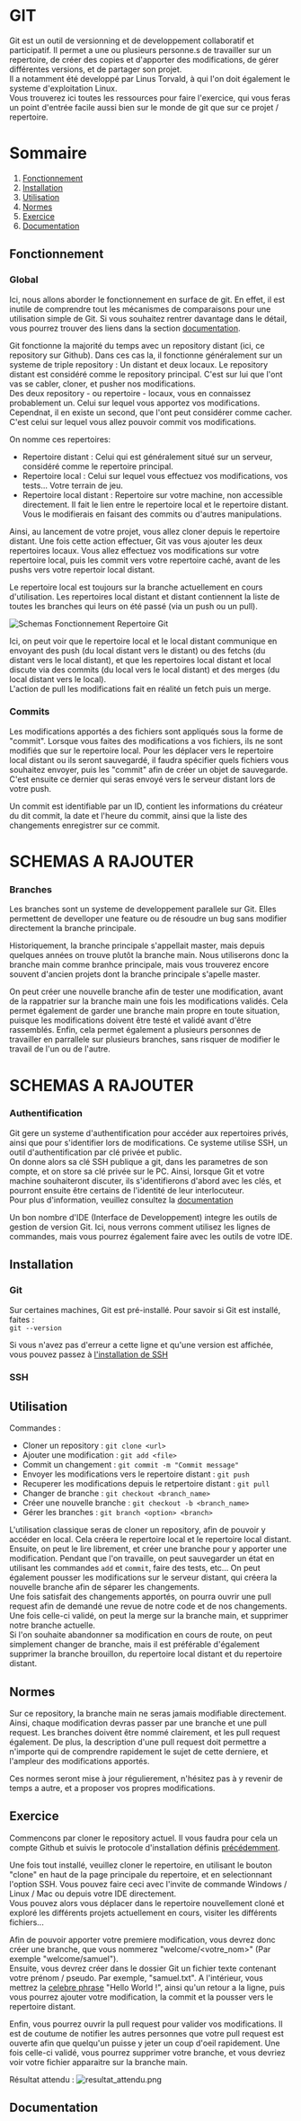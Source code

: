 # GIT

Git est un outil de versionning et de developpement collaboratif et participatif.
Il permet a une ou plusieurs personne.s de travailler sur un repertoire, de créer des copies et d'apporter des
modifications, de gérer différentes versions, et de partager son projet.  
Il a notamment été developpé par Linus Torvald, à qui l'on doit également le systeme d'exploitation Linux.  
Vous trouverez ici toutes les ressources pour faire l'exercice, qui vous feras un point d'entrée facile aussi bien sur
le monde de git que sur ce projet / repertoire.

# Sommaire
1. [Fonctionnement](#Fonctionnement)
2. [Installation](#Installation)
3. [Utilisation](#Utilisation)
4. [Normes](#Normes)
5. [Exercice](#Exercice)
6. [Documentation](#Documentation)

## Fonctionnement

### Global

Ici, nous allons aborder le fonctionnement en surface de git. En effet, il est inutile de comprendre tout les mécanismes
de comparaisons pour une utilisation simple de Git. Si vous souhaitez rentrer davantage dans le détail, vous pourrez
trouver des liens dans la section [documentation](#Documentation).

Git fonctionne la majorité du temps avec un repository distant (ici, ce repository sur Github).
Dans ces cas la, il fonctionne généralement sur un systeme de triple repository : Un distant et deux locaux.
Le repository distant est considéré comme le repository principal. C'est sur lui que l'ont vas se cabler, cloner, et
pusher nos modifications.  
Des deux repository - ou repertoire - locaux, vous en connaissez probablement un. Celui sur lequel vous apportez vos
modifications. Cependnat, il en existe un second, que l'ont peut considérer comme cacher. C'est celui sur lequel vous
allez pouvoir commit vos modifications.

On nomme ces repertoires:
- Repertoire distant : Celui qui est généralement situé sur un serveur, considéré comme le repertoire principal.
- Repertoire local : Celui sur lequel vous effectuez vos modifications, vos tests... Votre terrain de jeu.
- Repertoire local distant : Repertoire sur votre machine, non accessible directement. Il fait le lien entre le
repertoire local et le repertoire distant. Vous le modifierais en faisant des commits ou d'autres manipulations.

Ainsi, au lancement de votre projet, vous allez cloner depuis le repertoire distant. Une fois cette action effectuer,
Git vas vous ajouter les deux repertoires locaux. Vous allez effectuez vos modifications sur votre repertoire local,
puis les commit vers votre repertoire caché, avant de les pushs vers votre repertoir local distant.

Le repertoire local est toujours sur la branche actuellement en cours d'utilisation. Les repertoires local distant et
distant contiennent la liste de toutes les branches qui leurs on été passé (via un push ou un pull).

![Schemas Fonctionnement Repertoire Git](./assets/images/Schemas_Git_Repertoires.png)

Ici, on peut voir que le repertoire local et le local distant communique en envoyant des push (du local distant vers le
distant) ou des fetchs (du distant vers le local distant), et que les repertoires local distant et local discute via des
commits (du local vers le local distant) et des merges (du local distant vers le local).  
L'action de pull les modifications fait en réalité un fetch puis un merge.

### Commits

Les modifications apportés a des fichiers sont appliqués sous la forme de "commit".
Lorsque vous faites des modifications a vos fichiers, ils ne sont modifiés que sur le repertoire local. Pour les
déplacer vers le repertoire local distant ou ils seront sauvegardé, il faudra spécifier quels fichiers vous souhaitez
envoyer, puis les "commit" afin de créer un objet de sauvegarde. C'est ensuite ce dernier qui seras envoyé vers le
serveur distant lors de votre push.

Un commit est identifiable par un ID, contient les informations du créateur du dit commit, la date et l'heure du commit,
ainsi que la liste des changements enregistrer sur ce commit.

# SCHEMAS A RAJOUTER

### Branches

Les branches sont un systeme de developpement parallele sur Git. Elles permettent de develloper une feature ou de
résoudre un bug sans modifier directement la branche principale.

Historiquement, la branche principale s'appellait master, mais depuis quelques années on trouve plutôt la branche main.
Nous utiliserons donc la branche main comme branhce principale, mais vous trouverez encore souvent d'ancien projets dont
la branche principale s'apelle master.

On peut créer une nouvelle branche afin de tester une modification, avant de la rappatrier sur la branche main une fois
les modifications validés. Cela permet également de garder une branche main propre en toute situation, puisque les
modifications doivent être testé et validé avant d'être rassemblés. Enfin, cela permet également a plusieurs personnes
de travailler en parrallele sur plusieurs branches, sans risquer de modifier le travail de l'un ou de l'autre.

# SCHEMAS A RAJOUTER

### Authentification

Git gere un systeme d'authentification pour accéder aux repertoires privés, ainsi que pour s'identifier lors de
modifications. Ce systeme utilise SSH, un outil d'authentification par clé privée et public.  
On donne alors sa clé SSH publique a git, dans les parametres de son compte, et on store sa clé privée sur le PC.
Ainsi, lorsque Git et votre machine souhaiteront discuter, ils s'identifierons d'abord avec les clés, et pourront
ensuite être certains de l'identité de leur interlocuteur.  
Pour plus d'information, veuillez consultez la [documentation](#Documentation)

Un bon nombre d'IDE (Interface de Developpement) integre les outils de gestion de version Git. Ici, nous verrons comment
utilisez les lignes de commandes, mais vous pourrez également faire avec les outils de votre IDE.

## Installation

### Git

Sur certaines machines, Git est pré-installé. Pour savoir si Git est installé, faites :  
`git --version`

Si vous n'avez pas d'erreur a cette ligne et qu'une version est affichée, vous pouvez passez à
[l'installation de SSH](#SSH)

### SSH

## Utilisation

Commandes :
- Cloner un repository : `git clone <url>`
- Ajouter une modification : `git add <file>`
- Commit un changement : `git commit -m "Commit message"`
- Envoyer les modifications vers le repertoire distant : `git push`
- Recuperer les modifications depuis le retpertoire distant : `git pull`
- Changer de branche : `git checkout <branch_name>`
- Créer une nouvelle branche : `git checkout -b <branch_name>`
- Gérer les branches : `git branch <option> <branch>`

L'utilisation classique seras de cloner un repository, afin de pouvoir y accéder en local. Cela créera le repertoire
local et le repertoire local distant.  
Ensuite, on peut le lire librement, et créer une branche pour y apporter une modification.
Pendant que l'on travaille, on peut sauvegarder un état en utilisant les commandes `add` et `commit`, faire des tests,
etc...   On peut également pousser les modifications sur le serveur distant, qui créera la nouvelle branche afin de
séparer les changements.   
Une fois satisfait des changements apportés, on pourra ouvrir une pull request afin de demandé une revue de notre code
et de nos changements. Une fois celle-ci validé, on peut la merge sur la branche main, et supprimer notre branche
actuelle.  
Si l'on souhaite abandonner sa modification en cours de route, on peut simplement changer de branche, mais il est
préférable d'également supprimer la branche brouillon, du repertoire local distant et du repertoire distant.

## Normes

Sur ce repository, la branche main ne seras jamais modifiable directement. Ainsi, chaque modification devras passer par
une branche et une pull request. Les branches doivent être nommé clairement, et les pull request également. De plus, la
description d'une pull request doit permettre a n'importe qui de comprendre rapidement le sujet de cette derniere, et
l'ampleur des modifications apportés.

Ces normes seront mise à jour régulierement, n'hésitez pas à y revenir de temps a autre, et a proposer vos propres modifications.

## Exercice

Commencons par cloner le repository actuel. Il vous faudra pour cela un compte Github et suivis le protocole
d'installation définis [précédemment](#Installation).

Une fois tout installé, veuillez cloner le repertoire, en utilisant le bouton "clone" en haut de la page principale du
repertoire, et en selectionnant l'option SSH. Vous pouvez faire ceci avec l'invite de commande Windows / Linux / Mac ou
depuis votre IDE directement.  
Vous pouvez alors vous déplacer dans le repertoire nouvellement cloné et exploré les différents projets actuellement en
cours, visiter les différents fichiers...

Afin de pouvoir apporter votre premiere modification, vous devrez donc créer une branche, que vous nommerez
"welcome/<votre_nom>" (Par exemple "welcome/samuel").  
Ensuite, vous devrez créer dans le dossier Git un fichier texte contenant votre prénom / pseudo. Par exemple,
"samuel.txt". A l'intérieur, vous mettrez la [celebre phrase]() "Hello World !", ainsi qu'un retour a la ligne, puis vous
pourrez ajouter votre modification, la commit et la pousser vers le repertoire distant.

Enfin, vous pourrez ouvrir la pull request pour valider vos modifications. Il est de coutume de notifier les autres
personnes que votre pull request est ouverte afin que quelqu'un puisse y jeter un coup d'oeil rapidement. Une fois
celle-ci validé, vous pourrez supprimer votre branche, et vous devriez voir votre fichier apparaitre sur la branche
main.

Résultat attendu :
![resultat_attendu.png](./assets/images/expected_exercice1.png)

## Documentation
